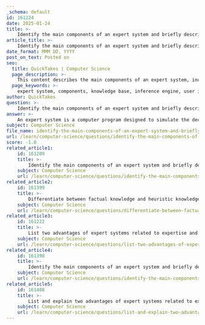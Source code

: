 ```yaml
---
_schema: default
id: 161224
date: 2025-01-24
title: >-
    Identify the main components of an expert system and briefly describe their functions.
article_title: >-
    Identify the main components of an expert system and briefly describe their functions.
date_format: MMM DD, YYYY
post_on_text: Posted on
seo:
  title: QuickTakes | Computer Science
  page_description: >-
    This content describes the main components of an expert system, including their functions such as the knowledge base for storing domain knowledge, the inference engine for processing that knowledge, and the user interface for interaction.
  page_keywords: >-
    expert system, components, knowledge base, inference engine, user interface, explanation facility, knowledge acquisition module, knowledge representation, artificial intelligence, decision-making, domain-specific knowledge
author: QuickTakes
question: >-
    Identify the main components of an expert system and briefly describe their functions.
answer: >-
    An expert system is a computer program designed to simulate the decision-making abilities of a human expert in a specific domain. The main components of an expert system include:\n\n1. **Knowledge Base**: This is the core component that contains domain-specific knowledge. It consists of facts and rules about the subject area. The knowledge can be represented in various forms, such as production rules, semantic networks, or frames. The knowledge base is essential for the system to make informed decisions and provide accurate solutions.\n\n2. **Inference Engine**: The inference engine is the processing unit of the expert system. It applies logical rules to the knowledge base to deduce new information or make decisions. The inference engine can use different reasoning methods, such as forward chaining (data-driven) or backward chaining (goal-driven), to derive conclusions based on the available knowledge.\n\n3. **User Interface**: This component allows users to interact with the expert system. It provides a means for users to input data, ask questions, and receive explanations or solutions. A well-designed user interface is crucial for ensuring that users can effectively communicate with the system and understand its outputs.\n\n4. **Explanation Facility**: This component provides users with explanations of the reasoning process behind the system's conclusions or recommendations. It helps users understand how the expert system arrived at a particular decision, which is important for trust and transparency.\n\n5. **Knowledge Acquisition Module**: This component is responsible for updating and expanding the knowledge base. It can involve manual input from human experts or automated processes to gather new information and refine existing knowledge. This module ensures that the expert system remains current and effective in its domain.\n\n6. **Knowledge Representation**: This refers to the methods used to encode knowledge in the knowledge base. It can include various structures such as rules, frames, or ontologies, which help in organizing and retrieving information efficiently.\n\nThese components work together to enable the expert system to function effectively, providing users with expert-level advice and solutions in a specific field. The integration of these components allows for a robust system capable of mimicking human expertise.
subject: Computer Science
file_name: identify-the-main-components-of-an-expert-system-and-briefly-describe-their-functions.md
url: /learn/computer-science/questions/identify-the-main-components-of-an-expert-system-and-briefly-describe-their-functions
score: -1.0
related_article1:
    id: 161209
    title: >-
        Identify the main components of an expert system and briefly describe their roles.
    subject: Computer Science
    url: /learn/computer-science/questions/identify-the-main-components-of-an-expert-system-and-briefly-describe-their-roles
related_article2:
    id: 161399
    title: >-
        Differentiate between factual knowledge and heuristic knowledge in the context of a knowledge base.
    subject: Computer Science
    url: /learn/computer-science/questions/differentiate-between-factual-knowledge-and-heuristic-knowledge-in-the-context-of-a-knowledge-base
related_article3:
    id: 161222
    title: >-
        List two advantages of expert systems related to expertise and accuracy.
    subject: Computer Science
    url: /learn/computer-science/questions/list-two-advantages-of-expert-systems-related-to-expertise-and-accuracy
related_article4:
    id: 161398
    title: >-
        Identify the main components of an expert system and briefly describe their roles.
    subject: Computer Science
    url: /learn/computer-science/questions/identify-the-main-components-of-an-expert-system-and-briefly-describe-their-roles
related_article5:
    id: 161408
    title: >-
        List and explain two advantages of expert systems related to expertise and accuracy.
    subject: Computer Science
    url: /learn/computer-science/questions/list-and-explain-two-advantages-of-expert-systems-related-to-expertise-and-accuracy
---
```


&nbsp;